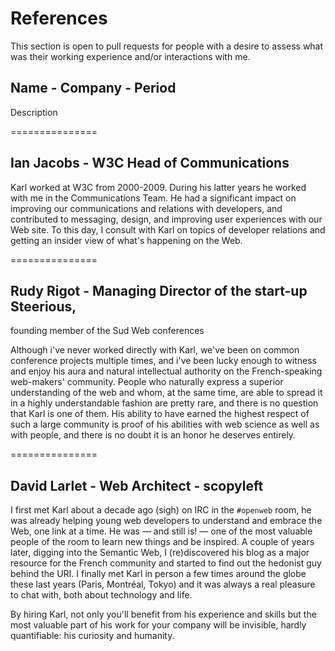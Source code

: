 # References #

This section is open to pull requests for people with a desire to assess what was their working experience and/or interactions with me.

## Name - Company - Period ##

Description

===============

## Ian Jacobs - W3C Head of Communications

Karl worked at W3C from 2000-2009. During his latter years he
worked with me in the Communications Team. He had a significant
impact on improving our communications and relations with developers,
and contributed to messaging, design, and improving user experiences
with our Web site. To this day, I consult with Karl on topics of
developer relations and getting an insider view of what's happening
on the Web.

===============

## Rudy Rigot - Managing Director of the start-up Steerious,
founding member of the Sud Web conferences

Although i've never worked directly with Karl, we've been on common conference
projects multiple times, and i've been lucky enough to witness and enjoy his
aura and natural intellectual authority on the French-speaking web-makers'
community. People who naturally express a superior understanding of the web
and whom, at the same time, are able to spread it in a highly understandable
fashion are pretty rare, and there is no question that Karl is one of them. His
ability to have earned the highest respect of such a large community is proof
of his abilities with web science as well as with people, and there is no doubt
it is an honor he deserves entirely.

===============

## David Larlet - Web Architect - scopyleft

I first met Karl about a decade ago (sigh) on IRC in the `#openweb` room, he was already helping young web developers to understand and embrace the Web, one link at a time. He was — and still is! — one of the most valuable people of the room to learn new things and be inspired. A couple of years later, digging into the Semantic Web, I (re)discovered his blog as a major resource for the French community and started to find out the hedonist guy behind the URI. I finally met Karl in person a few times around the globe these last years (Paris, Montréal, Tokyo) and it was always a real pleasure to chat with, both about technology and life.

By hiring Karl, not only you'll benefit from his experience and skills but the most valuable part of his work for your company will be invisible, hardly quantifiable: his curiosity and humanity.
